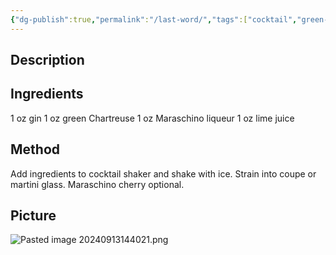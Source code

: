 ```yaml
---
{"dg-publish":true,"permalink":"/last-word/","tags":["cocktail","green-Chartreuse","Maraschino"]}
---
```


## Description


## Ingredients

1 oz gin
1 oz green Chartreuse
1 oz Maraschino liqueur
1 oz lime juice

## Method

Add ingredients to cocktail shaker and shake with ice. Strain into coupe or martini glass. Maraschino cherry optional.

## Picture

![Pasted image 20240913144021.png](/img/user/z_attachments/Pasted%20image%2020240913144021.png)